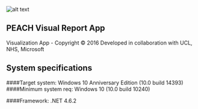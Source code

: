  ![alt text][logo]

[logo]: https://github.com/tuan0r/PEACH/blob/master/App2/Assets/PeachVisualReportLogo.png "Peach Visual Report Logo"



## PEACH Visual Report App
Visualization App - Copyright ©  2016
Developed in collaboration with UCL, NHS, Microsoft

## System specifications
####Target system:
  Windows 10 Anniversary Edition (10.0 build 14393)
####Minimum system req:
  Windows 10 (10.0 build 10240)
  
####Framework:
  .NET 4.6.2
